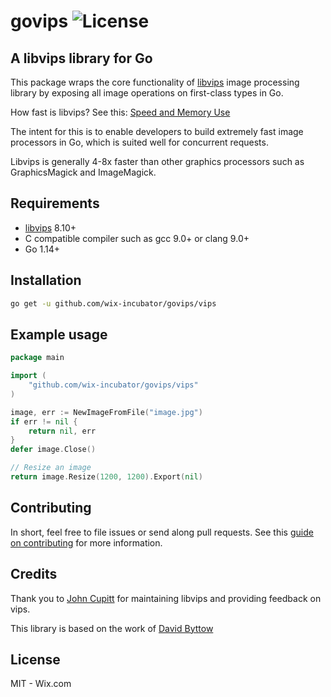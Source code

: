 # govips ![License](https://img.shields.io/badge/license-MIT-blue.svg)


## A libvips library for Go
This package wraps the core functionality of [libvips](https://github.com/libvips/libvips) image processing library by exposing all image operations on first-class types in Go.

How fast is libvips? See this: [Speed and Memory Use](https://github.com/libvips/libvips/wiki/Speed-and-memory-use)

The intent for this is to enable developers to build extremely fast image processors in Go, which is suited well for concurrent requests.

Libvips is generally 4-8x faster than other graphics processors such as GraphicsMagick and ImageMagick.

## Requirements
- [libvips](https://github.com/libvips/libvips) 8.10+
- C compatible compiler such as gcc 9.0+ or clang 9.0+
- Go 1.14+

## Installation
```bash
go get -u github.com/wix-incubator/govips/vips
```

## Example usage
```go
package main

import (
	"github.com/wix-incubator/govips/vips"
)

image, err := NewImageFromFile("image.jpg")
if err != nil {
	return nil, err
}
defer image.Close()

// Resize an image
return image.Resize(1200, 1200).Export(nil)
```

## Contributing
In short, feel free to file issues or send along pull requests. See this [guide on contributing](https://github.com/wix-playground/govips/blob/master/CONTRIBUTING.md) for more information.

## Credits
Thank you to [John Cupitt](https://github.com/jcupitt) for maintaining libvips and providing feedback on vips.

This library is based on the work of [David Byttow](https://github.com/davidbyttow/govips)

## License
MIT - Wix.com
